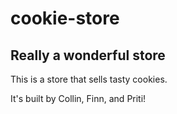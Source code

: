 # cookie-store

## Really a wonderful store

This is a store that sells tasty cookies.

It's built by Collin, Finn, and Priti!
